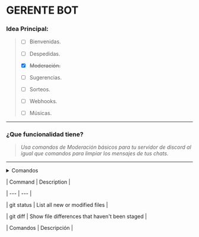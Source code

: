 # GERENTE BOT

### Idea Principal:

> - [ ]  Bienvenidas.
>
> - [ ] Despedidas.
>
> - [x] ~~Moderación.~~
>
> - [ ] Sugerencias.
>
> - [ ] Sorteos.
>
> - [ ] Webhooks.
>
> - [ ] Músicas.

---

### ¿Que funcionalidad tiene?

> _Usa comandos de Moderación básicos para tu servidor de discord al igual que comandos para limpiar los mensajes de tus chats._ 

---

<details><summary> Comandos </summary>

<p>

> + /Kick
>
>
>
> Este comando kikea a un usuário de tu servidor.

> + /Ban
> 
> Este comandos Banea a un Usuário de tu servidor.
  
> + /Unban
>
> Este comandos quita el Baneo de un usuário en tu servidor.
  
> + /clear
>
> Este comando elimina la cantidad de mensajes de ru servidor.

</p>

</details>
  
  | Command | Description |

| --- | --- |

| git status | List all new or modified files |

| git diff | Show file differences that haven't been staged |


| Comandos | Descripción |
